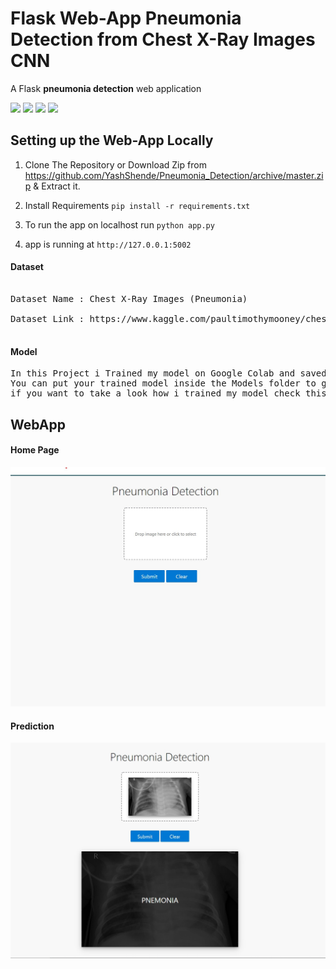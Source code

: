 # Flask Web-App Pneumonia Detection from Chest X-Ray Images CNN 
A Flask **pneumonia detection** web application 

[![](https://img.shields.io/badge/python-3.7%2C%203.5%2B-blue.svg)]()
[![](https://img.shields.io/badge/Flask-1.1.0-brightgreen.svg)]()
[![](https://img.shields.io/badge/Keras-2.3.1-red.svg)]()
[![](https://img.shields.io/badge/Tensorflow-1.15.0-important.svg)]()


## Setting up the Web-App Locally 

1. Clone The Repository or Download Zip from  <https://github.com/YashShende/Pneumonia_Detection/archive/master.zip> & Extract it.

2. Install Requirements  `pip install -r requirements.txt`

3. To run the app on localhost run `python app.py`

4. app is running at `http://127.0.0.1:5002`

#### Dataset
<pre>

Dataset Name : Chest X-Ray Images (Pneumonia)

Dataset Link : https://www.kaggle.com/paultimothymooney/chest-xray-pneumonia
           
</pre>

#### Model 
<pre>
In this Project i Trained my model on Google Colab and saved model in Models Folder.
You can put your trained model inside the Models folder to get better results jusk keep in mind the dimenssions of image feed to trained model 
if you want to take a look how i trained my model check this link <https://del.dog/minip> :)
</pre>

## WebApp 
#### Home Page 
![Home Page ](static/pic1.jpg)

#### Prediction
![Home Page ](static/pic4.jpg)

